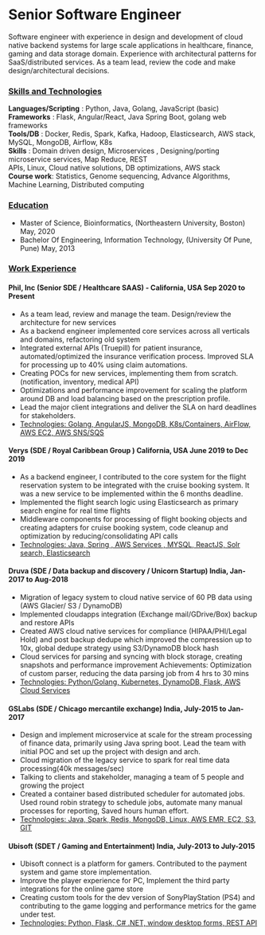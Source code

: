 # Senior Software Engineer

Software engineer with experience in design and development of cloud native backend systems for large scale
applications in healthcare, finance, gaming and data storage domain. Experience with architectural patterns for
SaaS/distributed services. As a team lead, review the code and make design/architectural decisions.

### <ins> Skills and Technologies <ins> 

**Languages/Scripting** : Python, Java, Golang, JavaScript (basic)   
**Frameworks** : Flask, Angular/React, Java Spring Boot, golang web frameworks   
**Tools/DB** : Docker, Redis, Spark, Kafka, Hadoop, Elasticsearch, AWS stack, MySQL, MongoDB, Airflow, K8s    
**Skills** : Domain driven design, Microservices , Designing/porting microservice services, Map Reduce, REST   
APIs, Linux, Cloud native solutions, DB optimizations, AWS stack   
**Course work**: Statistics, Genome sequencing, Advance Algorithms, Machine Learning, Distributed computing      


### <ins> Education <ins> 
- Master of Science, Bioinformatics, (Northeastern University, Boston) May, 2020   
- Bachelor Of Engineering, Information Technology, (University Of Pune, Pune) May, 2013   


### <ins> Work Experience <ins> 

#### Phil, Inc (Senior SDE / Healthcare SAAS) - California, USA Sep 2020 to Present 
- As a team lead, review and manage the team. Design/review the architecture for new services
- As a backend engineer implemented core services across all verticals and domains, refactoring old system
- Integrated external APIs (Truepill) for patient insurance, automated/optimized the insurance verification
process. Improved SLA for processing up to 40% using claim automations.
- Creating POCs for new services, implementing them from scratch.(notification, inventory, medical API)
- Optimizations and performance improvement for scaling the platform around DB and load balancing based on
the prescription profile.
- Lead the major client integrations and deliver the SLA on hard deadlines for stakeholders.
- <ins>Technologies: Golang, AngularJS, MongoDB, K8s/Containers, AirFlow, AWS EC2, AWS SNS/SQS<ins>  

#### Verys (SDE / Royal Caribbean Group ) California, USA June 2019 to Dec 2019   
- As a backend engineer, I contributed to the core system for the flight reservation system to be integrated with
the cruise booking system. It was a new service to be implemented within the 6 months deadline.
- Implemented the flight search logic using Elasticsearch as primary search engine for real time flights
- Middleware components for processing of flight booking objects and creating adapters for cruise booking
system, code cleanup and optimization by reducing/consolidating API calls
- <ins>Technologies: Java, Spring , AWS Services , MYSQL, ReactJS, Solr search, Elasticsearch<ins>


#### Druva (SDE / Data backup and discovery / Unicorn Startup) India, Jan-2017 to Aug-2018
- Migration of legacy system to cloud native service of 60 PB data using (AWS Glacier/ S3 / DynamoDB)
- Implemented cloudapps integration (Exchange mail/GDrive/Box) backup and restore APIs
- Created AWS cloud native services for compliance (HIPAA/PHI/Legal Hold) and post backup dedupe which
improved the compression up to 10x, global dedupe strategy using S3/DynamoDB block hash
- Cloud services for parsing and syncing with block storage, creating snapshots and performance improvement
Achievements: Optimization of custom parser, reducing the data parsing job from 4 hrs to 30 mins
- <ins>Technologies: Python/Golang, Kubernetes, DynamoDB, Flask, AWS Cloud Services<ins>

#### GSLabs (SDE / Chicago mercantile exchange) India, July-2015 to Jan-2017
- Design and implement microservice at scale for the stream processing of finance data, primarily
using Java spring boot. Lead the team with initial POC and set up the project with design and arch.
- Cloud migration of the legacy service to spark for real time data processing(40k messages/sec)
- Talking to clients and stakeholder, managing a team of 5 people and growing the project
- Created a container based distributed scheduler for automated jobs. Used round robin strategy to
schedule jobs, automate many manual processes for reporting, Saved hours human effort.
- <ins>Technologies: Java, Spark, Redis, MongoDB, Linux, AWS EMR, EC2, S3, GIT<ins>

#### Ubisoft (SDET / Gaming and Entertainment) India, July-2013 to July-2015
- Ubisoft connect is a platform for gamers. Contributed to the payment system and game store implementation.
- Improve the player experience for PC, Implement the third party integrations for the online game store
- Creating custom tools for the dev version of SonyPlayStation (PS4) and contributing to the game logging and
performance metrics for the game under test.
- <ins>Technologies: Python, Flask, C# .NET, window desktop forms, REST API<ins>